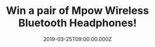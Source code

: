 ---
campaign-uuid: "c-9cf92975-b55f-409b-8ca5-c29bd820c5b6"
type: "Competition"
category: "Technology"
date: "2019-03-25T09:00:00.000Z"
end-date: "2019-04-25T23:59:00.000Z"
disable-form: false
is_promoted: false
has_entry_page: true
title: "Win a pair of Mpow Wireless Bluetooth Headphones!"
competition-description: "<p>Get ready to explore a new world of audio experience\
  \ thanks to the brand new Mpow Wireless Bluetooth Headphones. If you are on the\
  \ run, doing sports or just enjoying your favourite hits… this is a must for you.\
  \ We are giving away a pair of Mpow Wireless Bluetooth Headphones to one lucky winner.</p>\n\
  <p>Release your passion while exercise now! Click below for a chance to win.</p>\n"
hero-header: "Win a pair of Mpow Wireless Bluetooth Headphones!"
terms-confirmation: "N/A"
banner-img: "https://assets.expresslyapp.com/asset-35475c54-f141-47b5-93c7-14a1bfcbf49c.jpg"
logo-left-href: "http://club.expressly.io"
logo-left-image: "https://assets.expresslyapp.com/asset-52c2adaf-ed91-4afe-9d39-9295fa74721e.jpg"
logo-left-title: "ExpresslyClub"
bg-image-hero: "https://assets.expresslyapp.com/asset-e2d09cef-12cf-48ba-839a-d12bcd272977.jpg"
bg-image-first: "https://assets.expresslyapp.com/asset-09ac2a4b-e651-47cb-9e30-c686969214f7.jpg"
section1-content: "<p>Drawing on extensive research and development, Mpow headphones\
  \ features stereo sound with high definition and unparalleled rock-solid bass so\
  \ let your favourite songs drive you forward.</p>\n<p>Thanks to the IPX7 sweatproof\
  \ rating, Mpow sports earbuds keeps the headphones protected and in peak condition\
  \ whether you're getting drenched in sweat after a grueling workout so bring music\
  \ where you sweat; ALSO the improved lithium polymer battery brings up to 10 hours\
  \ pleasure musically and socially with a quick charge of only 1.5 hours, they have\
  \ it all!</p>\n<p>Think no more and enter the form below for a chance to win this\
  \ amazing pair of Mpow Wireless Bluetooth Headphones now!</p>\n"
entry-title: "Win a pair of Mpow Wireless Bluetooth Headphones!"
entry-content: "<p>Enter the draw to win  a pair of Mpow Wireless Bluetooth Headphones\
  \ by entering below before 23:59 on 25th of April 2019.</p>\n"
has-winner: false
prize-description: "A pair of Mpow Wireless Bluetooth Headphones."
special-conditions: "Multiple entries are allowed up to one every day.\r\nThis competition\
  \ is also available on: https://aaa.nme.com/competitions/\r\nmpow-wireless-bluetooth-headphones"
country-restrictions:
- "GB"
---